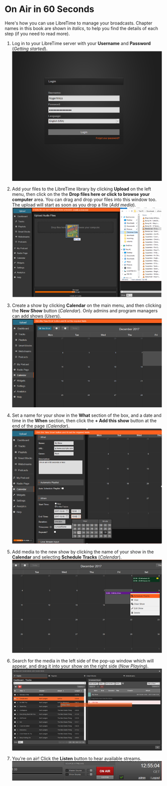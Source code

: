 # On Air in 60 Seconds

Here's how you can use LibreTime to manage your broadcasts. Chapter names in
this book are shown in *italics*, to help you find the details of each step (if
you need to read more).

1. Log in to your LibreTime server with your **Username** and **Password**
(*Getting started*).
![](static/Screenshot559-Log_in.png)

2. Add your files to the LibreTime library by clicking **Upload** on the left
menu, then click on the the **Drop files here or click to browse your computer**
area. You can drag and drop your files into this window too. The upload will
start as soon as you drop a file (*Add media*).
![](static/Screenshot557-Select_files_a7GflUi.png)

3. Create a show by clicking **Calendar** on the main menu, and then clicking
the **New Show** button (*Calendar*). Only admins and program managers can add
shows (*Users*).
![](static/Screenshot558-Add_Show.png)

4. Set a name for your show in the **What** section of the box, and a date and
time in the **When** section, then click the **+ Add this show** button at the
end of the page (*Calendar*).
![](static/Screenshot560-Show_when.png)

5. Add media to the new show by clicking the name of your show in the
**Calendar** and selecting **Schedule Tracks** (*Calendar*).
![](static/Screenshot561-Add_show_content.png)

6. Search for the media in the left side of the pop-up window which will appear,
and drag it into your show on the right side (*Now Playing*).
![](static/Screenshot562-Drag_show_content.png)

7. You're on air! Click the **Listen** button to hear available streams.
![](static/Screenshot563-Listen.png)
